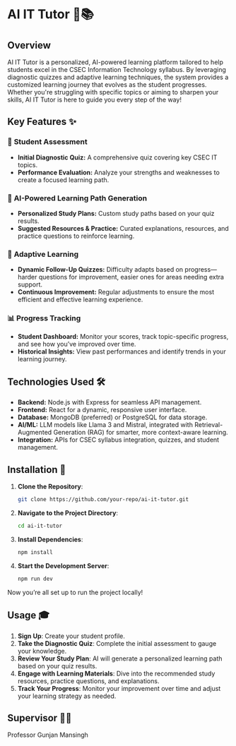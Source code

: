 # AI IT Tutor 🤖📚

## Overview
AI IT Tutor is a personalized, AI-powered learning platform tailored to help students excel in the CSEC Information Technology syllabus. By leveraging diagnostic quizzes and adaptive learning techniques, the system provides a customized learning journey that evolves as the student progresses. Whether you're struggling with specific topics or aiming to sharpen your skills, AI IT Tutor is here to guide you every step of the way!

## Key Features ✨

### 📝 **Student Assessment**
- **Initial Diagnostic Quiz:** A comprehensive quiz covering key CSEC IT topics.
- **Performance Evaluation:** Analyze your strengths and weaknesses to create a focused learning path.

### 🤖 **AI-Powered Learning Path Generation**
- **Personalized Study Plans:** Custom study paths based on your quiz results.
- **Suggested Resources & Practice:** Curated explanations, resources, and practice questions to reinforce learning.

### 🔄 **Adaptive Learning**
- **Dynamic Follow-Up Quizzes:** Difficulty adapts based on progress—harder questions for improvement, easier ones for areas needing extra support.
- **Continuous Improvement:** Regular adjustments to ensure the most efficient and effective learning experience.

### 📊 **Progress Tracking**
- **Student Dashboard:** Monitor your scores, track topic-specific progress, and see how you’ve improved over time.
- **Historical Insights:** View past performances and identify trends in your learning journey.

## Technologies Used 🛠️
- **Backend:** Node.js with Express for seamless API management.
- **Frontend:** React for a dynamic, responsive user interface.
- **Database:** MongoDB (preferred) or PostgreSQL for data storage.
- **AI/ML:** LLM models like Llama 3 and Mistral, integrated with Retrieval-Augmented Generation (RAG) for smarter, more context-aware learning.
- **Integration:** APIs for CSEC syllabus integration, quizzes, and student management.

## Installation 🚀

1. **Clone the Repository**:
   ```bash
   git clone https://github.com/your-repo/ai-it-tutor.git
   ```

2. **Navigate to the Project Directory**:
   ```bash
   cd ai-it-tutor
   ```

3. **Install Dependencies**:
   ```bash
   npm install
   ```

4. **Start the Development Server**:
   ```bash
   npm run dev
   ```

Now you’re all set up to run the project locally!

## Usage 🎓

1. **Sign Up**: Create your student profile.
2. **Take the Diagnostic Quiz**: Complete the initial assessment to gauge your knowledge.
3. **Review Your Study Plan**: AI will generate a personalized learning path based on your quiz results.
4. **Engage with Learning Materials**: Dive into the recommended study resources, practice questions, and explanations.
5. **Track Your Progress**: Monitor your improvement over time and adjust your learning strategy as needed.

## Supervisor 👨‍🏫
Professor Gunjan Mansingh
